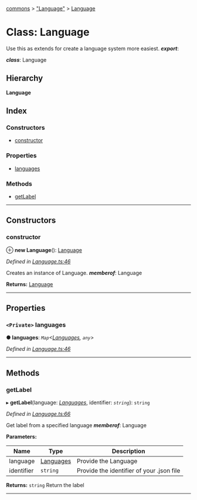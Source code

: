 [commons](../README.md) > ["Language"](../modules/_language_.md) > [Language](../classes/_language_.language.md)

# Class: Language

Use this as extends for create a language system more easiest.
*__export__*: 

*__class__*: Language

## Hierarchy

**Language**

## Index

### Constructors

* [constructor](_language_.language.md#constructor)

### Properties

* [languages](_language_.language.md#languages)

### Methods

* [getLabel](_language_.language.md#getlabel)

---

## Constructors

<a id="constructor"></a>

###  constructor

⊕ **new Language**(): [Language](_language_.language.md)

*Defined in [Language.ts:46](https://github.com/Maxime6678/commons/blob/72bac02/src/Language.ts#L46)*

Creates an instance of Language.
*__memberof__*: Language

**Returns:** [Language](_language_.language.md)

___

## Properties

<a id="languages"></a>

### `<Private>` languages

**● languages**: *`Map`<[Languages](../enums/_language_.languages.md), `any`>*

*Defined in [Language.ts:46](https://github.com/Maxime6678/commons/blob/72bac02/src/Language.ts#L46)*

___

## Methods

<a id="getlabel"></a>

###  getLabel

▸ **getLabel**(language: *[Languages](../enums/_language_.languages.md)*, identifier: *`string`*): `string`

*Defined in [Language.ts:66](https://github.com/Maxime6678/commons/blob/72bac02/src/Language.ts#L66)*

Get label from a specified language
*__memberof__*: Language

**Parameters:**

| Name | Type | Description |
| ------ | ------ | ------ |
| language | [Languages](../enums/_language_.languages.md) |  Provide the Language |
| identifier | `string` |  Provide the identifier of your .json file |

**Returns:** `string`
Return the label

___

